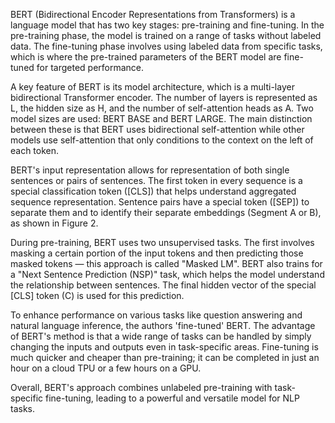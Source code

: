 

BERT (Bidirectional Encoder Representations from Transformers) is a language model that has two key stages: pre-training and fine-tuning. In the pre-training phase, the model is trained on a range of tasks without labeled data. The fine-tuning phase involves using labeled data from specific tasks, which is where the pre-trained parameters of the BERT model are fine-tuned for targeted performance. 

A key feature of BERT is its model architecture, which is a multi-layer bidirectional Transformer encoder. The number of layers is represented as L, the hidden size as H, and the number of self-attention heads as A. Two model sizes are used: BERT BASE and BERT LARGE. The main distinction between these is that BERT uses bidirectional self-attention while other models use self-attention that only conditions to the context on the left of each token.

BERT's input representation allows for representation of both single sentences or pairs of sentences. The first token in every sequence is a special classification token ([CLS]) that helps understand aggregated sequence representation. Sentence pairs have a special token ([SEP]) to separate them and to identify their separate embeddings (Segment A or B), as shown in Figure 2.

During pre-training, BERT uses two unsupervised tasks. The first involves masking a certain portion of the input tokens and then predicting those masked tokens — this approach is called "Masked LM". BERT also trains for a "Next Sentence Prediction (NSP)" task, which helps the model understand the relationship between sentences. The final hidden vector of the special [CLS] token (C) is used for this prediction.

To enhance performance on various tasks like question answering and natural language inference, the authors 'fine-tuned' BERT. The advantage of BERT's method is that a wide range of tasks can be handled by simply changing the inputs and outputs even in task-specific areas. Fine-tuning is much quicker and cheaper than pre-training; it can be completed in just an hour on a cloud TPU or a few hours on a GPU. 

Overall, BERT's approach combines unlabeled pre-training with task-specific fine-tuning, leading to a powerful and versatile model for NLP tasks.
